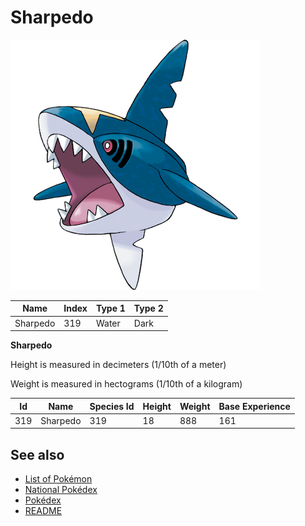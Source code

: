 # Sharpedo


![Sharpedo](images/319.png)

| **Name** | **Index** | **Type 1** | **Type 2** |
|----|----|----|----|
| Sharpedo | 319 | Water | Dark  |

**Sharpedo** 


Height is measured in decimeters (1/10th of a meter)

Weight is measured in hectograms (1/10th of a kilogram)

| **Id** | **Name** | **Species Id** | **Height** | **Weight** | **Base Experience** |
|--------|----------|----------------|------------|------------|---------------------|
| 319 | Sharpedo | 319 | 18 | 888 | 161 |


## See also

- [List of Pokémon](../pokemon.md)
- [National Pokédex](../national_pokedex.md)
- [Pokédex](../pokedex.md)
- [README](../README.md)
